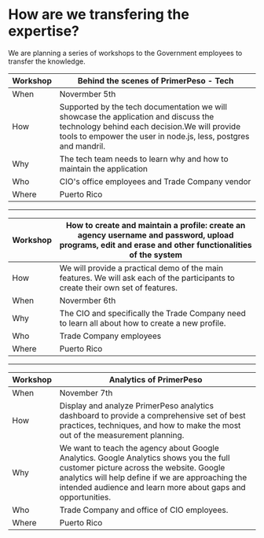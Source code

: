 # How are we transfering the expertise?

We are planning a series of workshops to the Government employees to transfer the knowledge.


| Workshop | Behind the scenes of PrimerPeso - Tech |
| -- | -- |
| When | Novermber 5th |
| How |Supported by the tech documentation we will showcase the application and discuss the technology  behind each decision.We will provide tools to empower the user in node.js, less, postgres and mandril.|
| Why | The tech team needs to learn why and how to maintain the application |
| Who | CIO's office employees and Trade Company vendor |
|Where| Puerto Rico |



-------

| Workshop | How to create and maintain a profile: create an agency username and password, upload programs, edit and erase and other functionalities of the system|
| -- | -- |
| How | We will provide a practical demo of the main features. We will ask each of the participants to create their own set of features.|
| When | Novermber 6th |
| Why | The CIO and specifically the Trade Company need to learn all about how to create a new profile. |
| Who | Trade Company employees|
| Where | Puerto Rico |


----

| Workshop | Analytics of PrimerPeso |
| -- | -- |
| When | November 7th |
| How | Display and analyze PrimerPeso analytics dashboard to provide a comprehensive set of best practices, techniques, and how to make the most out of the measurement planning. |
| Why | We want to teach the agency about Google Analytics. Google Analytics shows you the full customer picture across the website. Google analytics will help define if we are approaching the intended audience and learn more about gaps and opportunities. |
|Who | Trade Company and office of CIO employees. |
|Where| Puerto Rico |



